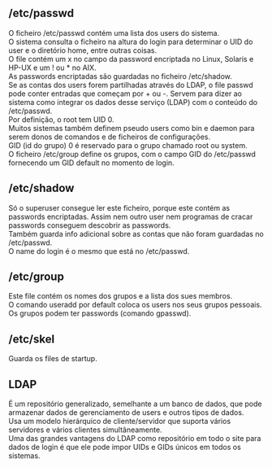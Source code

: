 ## /etc/passwd
O ficheiro /etc/passwd contém uma lista dos users do sistema.
<br />
O sistema consulta o ficheiro na altura do login para determinar o UID do user e o diretório home, entre outras coisas.
<br />
O file contém um x no campo da password encriptada no Linux, Solaris e HP-UX e um ! ou * no AIX.
<br />
As passwords encriptadas são guardadas no ficheiro /etc/shadow.
<br />
Se as contas dos users forem partilhadas através do LDAP, o file passwd pode conter entradas que começam por + ou -. Servem para dizer ao sistema como integrar os dados desse serviço (LDAP) com o conteúdo do /etc/passwd.
<br />
Por definição, o root tem UID 0.
<br />
Muitos sistemas também definem pseudo users como bin e daemon para serem donos  de comandos e de ficheiros de configurações.
<br />
GID (id do grupo) 0 é reservado para o grupo chamado root ou system.
<br />
O ficheiro /etc/group define os grupos, com o campo GID do /etc/passwd fornecendo um GID default no momento de login.

## /etc/shadow
Só o superuser consegue ler este ficheiro, porque este contém as passwords encriptadas. Assim nem outro user nem programas de cracar passwords conseguem descobrir as passwords.
<br />
Também guarda info adicional sobre as contas que não foram guardadas no /etc/passwd.
<br />
O name do login é o mesmo que está no /etc/passwd.

## /etc/group
Este file contém os nomes dos grupos e a lista dos sues membros.
<br />
O comando useradd por default coloca os users nos seus grupos pessoais.
<br />
Os grupos podem ter passwords (comando gpasswd).

## /etc/skel
Guarda os files de startup.

## LDAP
É um repositório generalizado, semelhante a um banco de dados, que pode armazenar dados de gerenciamento de users e outros tipos de dados.
<br />
Usa um modelo hierárquico de cliente/servidor que suporta vários servidores e vários clientes simultâneamente.
<br />
Uma das grandes vantagens do LDAP como repositório em todo o site para dados de login é que ele pode impor UIDs e GIDs únicos em todos os sistemas.
